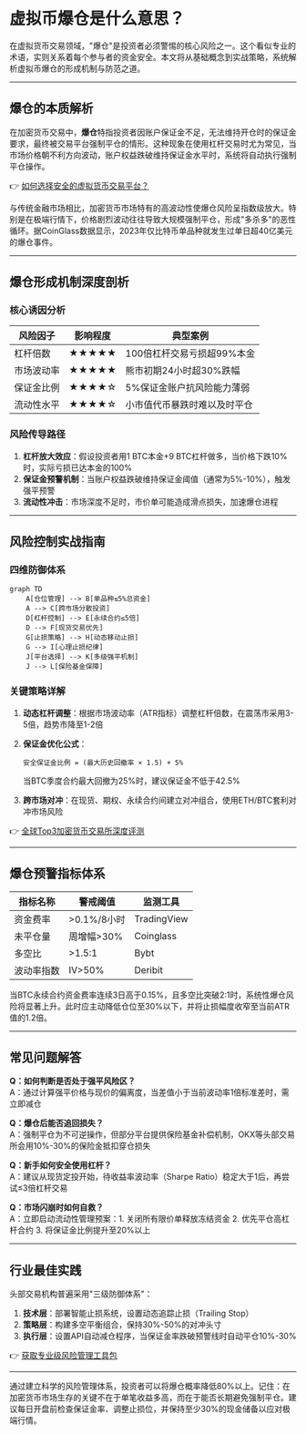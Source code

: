 # 虚拟币爆仓是什么意思？

在虚拟货币交易领域，"爆仓"是投资者必须警惕的核心风险之一。这个看似专业的术语，实则关系着每个参与者的资金安全。本文将从基础概念到实战策略，系统解析虚拟币爆仓的形成机制与防范之道。

---

## 爆仓的本质解析

在加密货币交易中，**爆仓**特指投资者因账户保证金不足，无法维持开仓时的保证金要求，最终被交易平台强制平仓的情形。这种现象在使用杠杆交易时尤为常见，当市场价格朝不利方向波动，账户权益跌破维持保证金水平时，系统将自动执行强制平仓操作。

👉 [如何选择安全的虚拟货币交易平台？](https://bit.ly/okx_welcome)

与传统金融市场相比，加密货币市场特有的高波动性使爆仓风险呈指数级放大。特别是在极端行情下，价格剧烈波动往往导致大规模强制平仓，形成"多杀多"的恶性循环。据CoinGlass数据显示，2023年仅比特币单品种就发生过单日超40亿美元的爆仓事件。

---

## 爆仓形成机制深度剖析

### 核心诱因分析

| 风险因子       | 影响程度 | 典型案例                     |
|----------------|----------|------------------------------|
| 杠杆倍数       | ★★★★★   | 100倍杠杆交易亏损超99%本金    |
| 市场波动率     | ★★★★★   | 熊市初期24小时超30%跌幅      |
| 保证金比例     | ★★★★☆   | 5%保证金账户抗风险能力薄弱    |
| 流动性水平     | ★★★★☆   | 小市值代币暴跌时难以及时平仓  |

### 风险传导路径

1. **杠杆放大效应**：假设投资者用1 BTC本金+9 BTC杠杆做多，当价格下跌10%时，实际亏损已达本金的100%
2. **保证金预警机制**：当账户权益跌破维持保证金阈值（通常为5%-10%），触发强平预警
3. **流动性冲击**：市场深度不足时，市价单可能造成滑点损失，加速爆仓进程

---

## 风险控制实战指南

### 四维防御体系

```mermaid
graph TD
    A[仓位管理] --> B[单品种≤5%总资金]
    A --> C[跨市场分散投资]
    D[杠杆控制] --> E[永续合约≤5倍]
    D --> F[现货交易优先]
    G[止损策略] --> H[动态移动止损]
    G --> I[心理止损纪律]
    J[平台选择] --> K[多级强平机制]
    J --> L[保险基金保障]
```

### 关键策略详解

1. **动态杠杆调整**：根据市场波动率（ATR指标）调整杠杆倍数，在震荡市采用3-5倍，趋势市降至1-2倍
2. **保证金优化公式**：  
   ```
   安全保证金比例 = (最大历史回撤率 × 1.5) + 5%
   ```
   当BTC季度合约最大回撤为25%时，建议保证金不低于42.5%

3. **跨市场对冲**：在现货、期权、永续合约间建立对冲组合，使用ETH/BTC套利对冲市场风险

👉 [全球Top3加密货币交易所深度评测](https://bit.ly/okx_welcome)

---

## 爆仓预警指标体系

| 指标名称       | 警戒阈值 | 监测工具         |
|----------------|----------|------------------|
| 资金费率       | >0.1%/8小时 | TradingView      |
| 未平仓量       | 周增幅>30% | Coinglass        |
| 多空比         | >1.5:1    | Bybt             |
| 波动率指数     | IV>50%    | Deribit          |

当BTC永续合约资金费率连续3日高于0.15%，且多空比突破2:1时，系统性爆仓风险将显著上升。此时应主动降低仓位至30%以下，并将止损幅度收窄至当前ATR值的1.2倍。

---

## 常见问题解答

**Q：如何判断是否处于强平风险区？**  
A：通过计算强平价格与现价的偏离度，当差值小于当前波动率1倍标准差时，需立即减仓

**Q：爆仓后能否追回损失？**  
A：强制平仓为不可逆操作，但部分平台提供保险基金补偿机制，OKX等头部交易所会用10%-30%的保险金抵扣穿仓损失

**Q：新手如何安全使用杠杆？**  
A：建议从现货定投开始，待收益率波动率（Sharpe Ratio）稳定大于1后，再尝试≤3倍杠杆交易

**Q：市场闪崩时如何自救？**  
A：立即启动流动性管理预案：1. 关闭所有限价单释放冻结资金 2. 优先平仓高杠杆合约 3. 将保证金比例提升至20%以上

---

## 行业最佳实践

头部交易机构普遍采用"三级防御体系"：
1. **技术层**：部署智能止损系统，设置动态追踪止损（Trailing Stop）
2. **策略层**：构建多空平衡组合，保持30%-50%的对冲头寸
3. **执行层**：设置API自动减仓程序，当保证金率跌破预警线时自动平仓10%-30%

👉 [获取专业级风险管理工具包](https://bit.ly/okx_welcome)

---

通过建立科学的风险管理体系，投资者可以将爆仓概率降低80%以上。记住：在加密货币市场生存的关键不在于单笔收益多高，而在于能否长期避免强制平仓。建议每日开盘前检查保证金率、调整止损位，并保持至少30%的现金储备以应对极端行情。
